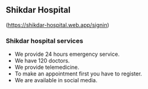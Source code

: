 ## Shikdar Hospital
(https://shikdar-hospital.web.app/signin)
### Shikdar hospital services
* We provide 24 hours emergency service.
* We have 120 doctors.
* We provide telemedicine.
* To make an appointment first you have to register.
* We are available in social media.